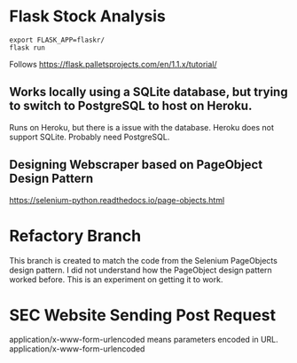 # Flask Stock Analysis

	export FLASK_APP=flaskr/
	flask run
	
Follows https://flask.palletsprojects.com/en/1.1.x/tutorial/

## Works locally using a SQLite database, but trying to switch to PostgreSQL to host on Heroku.
Runs on Heroku, but there is a issue with the database. Heroku does not support SQLite. Probably need PostgreSQL.

## Designing Webscraper based on PageObject Design Pattern
https://selenium-python.readthedocs.io/page-objects.html


# Refactory Branch
This branch is created to match the code from the Selenium PageObjects design pattern. I did not understand how the PageObject design pattern worked before.
This is an experiment on getting it to work.


# SEC Website Sending Post Request
application/x-www-form-urlencoded means parameters encoded in URL. 
application/x-www-form-urlencoded